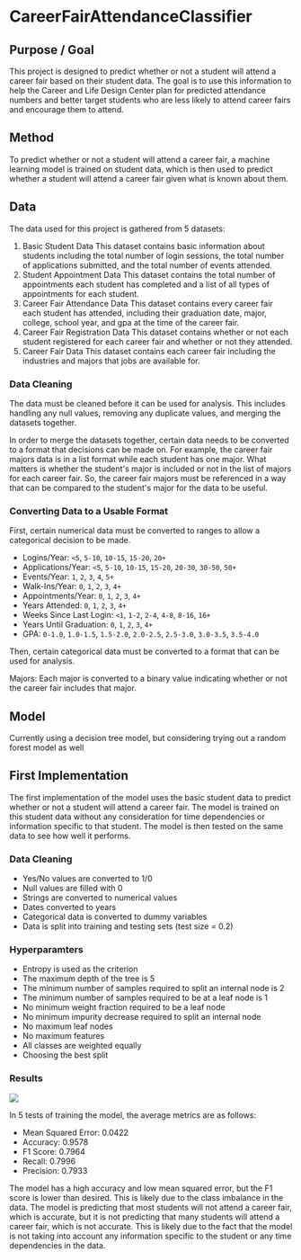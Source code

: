 # CareerFairAttendanceClassifier

## Purpose / Goal

This project is designed to predict whether or not a student will attend a career fair based on their student data. The goal is to use this information to help the Career and Life Design Center plan for predicted attendance numbers and better target students who are less likely to attend career fairs and encourage them to attend.

## Method

To predict whether or not a student will attend a career fair, a machine learning model is trained on student data, which is then used to predict whether a student will attend a career fair given what is known about them.

## Data

The data used for this project is gathered from 5 datasets:

1. Basic Student Data
   This dataset contains basic information about students including the total number of login sessions, the total number of applications submitted, and the total number of events attended.
2. Student Appointment Data
   This dataset contains the total number of appointments each student has completed and a list of all types of appointments for each student.
3. Career Fair Attendance Data
   This dataset contains every career fair each student has attended, including their graduation date, major, college, school year, and gpa at the time of the career fair.
4. Career Fair Registration Data
   This dataset contains whether or not each student registered for each career fair and whether or not they attended.
5. Career Fair Data
   This dataset contains each career fair including the industries and majors that jobs are available for.

### Data Cleaning

The data must be cleaned before it can be used for analysis. This includes handling any null values, removing any duplicate values, and merging the datasets together.

In order to merge the datasets together, certain data needs to be converted to a format that decisions can be made on. For example, the career fair majors data is in a list format while each student has one major. What matters is whether the student's major is included or not in the list of majors for each career fair. So, the career fair majors must be referenced in a way that can be compared to the student's major for the data to be useful.

### Converting Data to a Usable Format

First, certain numerical data must be converted to ranges to allow a categorical decision to be made.

- Logins/Year: `<5`, `5-10`, `10-15`, `15-20`, `20+`
- Applications/Year: `<5`, `5-10`, `10-15`, `15-20`, `20-30`, `30-50`, `50+`
- Events/Year: `1`, `2`, `3`, `4`, `5+`
- Walk-Ins/Year: `0`, `1`, `2`, `3`, `4+`
- Appointments/Year: `0`, `1`, `2`, `3`, `4+`
- Years Attended: `0`, `1`, `2`, `3`, `4+`
- Weeks Since Last Login: `<1`, `1-2`, `2-4`, `4-8`, `8-16`, `16+`
- Years Until Graduation: `0`, `1`, `2`, `3`, `4+`
- GPA: `0-1.0`, `1.0-1.5`, `1.5-2.0`, `2.0-2.5`, `2.5-3.0`, `3.0-3.5`, `3.5-4.0`

Then, certain categorical data must be converted to a format that can be used for analysis.

Majors: Each major is converted to a binary value indicating whether or not the career fair includes that major.

## Model

Currently using a decision tree model, but considering trying out a random forest model as well

## First Implementation

The first implementation of the model uses the basic student data to predict whether or not a student will attend a career fair. The model is trained on this student data without any consideration for time dependencies or information specific to that student. The model is then tested on the same data to see how well it performs.

### Data Cleaning

- Yes/No values are converted to 1/0
- Null values are filled with 0
- Strings are converted to numerical values
- Dates converted to years
- Categorical data is converted to dummy variables
- Data is split into training and testing sets (test size = 0.2)

### Hyperparamters

- Entropy is used as the criterion
- The maximum depth of the tree is 5
- The minimum number of samples required to split an internal node is 2
- The minimum number of samples required to be at a leaf node is 1
- No minimum weight fraction required to be a leaf node
- No minimum impurity decrease required to split an internal node
- No maximum leaf nodes
- No maximum features
- All classes are weighted equally
- Choosing the best split

### Results

![](https://i.imgur.com/AzdpM9O.png)

In 5 tests of training the model, the average metrics are as follows:

- Mean Squared Error: 0.0422
- Accuracy: 0.9578
- F1 Score: 0.7964
- Recall: 0.7996
- Precision: 0.7933

The model has a high accuracy and low mean squared error, but the F1 score is lower than desired. This is likely due to the class imbalance in the data. The model is predicting that most students will not attend a career fair, which is accurate, but it is not predicting that many students will attend a career fair, which is not accurate. This is likely due to the fact that the model is not taking into account any information specific to the student or any time dependencies in the data.

